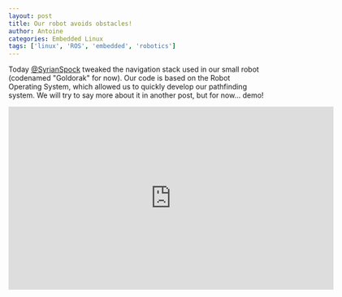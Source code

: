 ```yaml
---
layout: post
title: Our robot avoids obstacles!
author: Antoine
categories: Embedded Linux
tags: ['linux', 'ROS', 'embedded', 'robotics']
---
```


Today [@SyrianSpock](https://github.com/syrianspock/) tweaked the navigation stack used in our small robot (codenamed "Goldorak" for now).
Our code is based on the Robot Operating System, which allowed us to quickly develop our pathfinding system.
We will try to say more about it in another post, but for now... demo!

<div class="ytvideo">
<iframe width="640" height="360" src="https://www.youtube.com/embed/8rnjWCc1nB8" frameborder="0" allowfullscreen></iframe>
</div>

